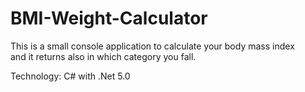 # BMI-Weight-Calculator

This is a small console application to calculate your body mass index <br>
and it returns also in which category you fall. 

Technology: C# with .Net 5.0